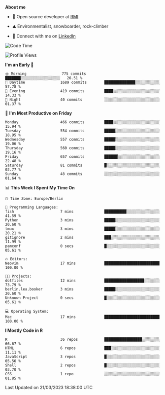 **About me**

- 💼 Open source developer at [RMI](https://rmi.org/)

- ⛰️ Environmentalist, snowboarder, rock-climber

- 📱 Connect with me on [LinkedIn](https://www.linkedin.com/in/jackson-hoffart/)
 
<!--START_SECTION:waka-->
![Code Time](http://img.shields.io/badge/Code%20Time-34%20hrs%2056%20mins-blue)

![Profile Views](http://img.shields.io/badge/Profile%20Views-0-blue)

**I'm an Early 🐤** 

```text
🌞 Morning                775 commits         ███████░░░░░░░░░░░░░░░░░░   26.51 % 
🌆 Daytime                1689 commits        ██████████████░░░░░░░░░░░   57.78 % 
🌃 Evening                419 commits         ████░░░░░░░░░░░░░░░░░░░░░   14.33 % 
🌙 Night                  40 commits          ░░░░░░░░░░░░░░░░░░░░░░░░░   01.37 % 
```
📅 **I'm Most Productive on Friday** 

```text
Monday                   466 commits         ████░░░░░░░░░░░░░░░░░░░░░   15.94 % 
Tuesday                  554 commits         █████░░░░░░░░░░░░░░░░░░░░   18.95 % 
Wednesday                557 commits         █████░░░░░░░░░░░░░░░░░░░░   19.06 % 
Thursday                 560 commits         █████░░░░░░░░░░░░░░░░░░░░   19.16 % 
Friday                   657 commits         ██████░░░░░░░░░░░░░░░░░░░   22.48 % 
Saturday                 81 commits          █░░░░░░░░░░░░░░░░░░░░░░░░   02.77 % 
Sunday                   48 commits          ░░░░░░░░░░░░░░░░░░░░░░░░░   01.64 % 
```


📊 **This Week I Spent My Time On** 

```text
🕑︎ Time Zone: Europe/Berlin

💬 Programming Languages: 
fish                     7 mins              ██████████░░░░░░░░░░░░░░░   41.59 % 
Python                   3 mins              █████░░░░░░░░░░░░░░░░░░░░   20.60 % 
tmux                     3 mins              █████░░░░░░░░░░░░░░░░░░░░   20.21 % 
gitignore                2 mins              ███░░░░░░░░░░░░░░░░░░░░░░   11.99 % 
pamconf                  0 secs              █░░░░░░░░░░░░░░░░░░░░░░░░   05.61 % 

🔥 Editors: 
Neovim                   17 mins             █████████████████████████   100.00 % 

🐱‍💻 Projects: 
dotfiles                 12 mins             ██████████████████░░░░░░░   73.79 % 
berlin.lea.booker        3 mins              █████░░░░░░░░░░░░░░░░░░░░   20.60 % 
Unknown Project          0 secs              █░░░░░░░░░░░░░░░░░░░░░░░░   05.61 % 

💻 Operating System: 
Mac                      17 mins             █████████████████████████   100.00 % 
```

**I Mostly Code in R** 

```text
R                        36 repos            █████████████████░░░░░░░░   66.67 % 
HTML                     6 repos             ███░░░░░░░░░░░░░░░░░░░░░░   11.11 % 
JavaScript               3 repos             █░░░░░░░░░░░░░░░░░░░░░░░░   05.56 % 
Shell                    2 repos             █░░░░░░░░░░░░░░░░░░░░░░░░   03.70 % 
CSS                      1 repo              ░░░░░░░░░░░░░░░░░░░░░░░░░   01.85 % 
```




 Last Updated on 21/03/2023 18:38:00 UTC
<!--END_SECTION:waka-->
